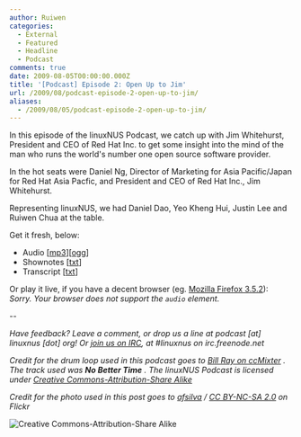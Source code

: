 ```yaml
---
author: Ruiwen
categories:
  - External
  - Featured
  - Headline
  - Podcast
comments: true
date: 2009-08-05T00:00:00.000Z
title: '[Podcast] Episode 2: Open Up to Jim'
url: /2009/08/podcast-episode-2-open-up-to-jim/
aliases:
  - /2009/08/05/podcast-episode-2-open-up-to-jim/
---
```


In this episode of the linuxNUS Podcast, we catch up with Jim Whitehurst, President and CEO of Red Hat Inc. to get some insight into the mind of the man who runs the world's number one open source software provider.

In the hot seats were Daniel Ng, Director of Marketing for Asia Pacific/Japan for Red Hat Asia Pacfic, and President and CEO of Red Hat Inc., Jim Whitehurst.

Representing linuxNUS, we had Daniel Dao, Yeo Kheng Hui, Justin Lee and Ruiwen Chua at the table.

Get it fresh, below:
<ul>
	<li>Audio [<a title="Episode 2: Open Up to Jim (MP3)" href="//opensource.nus.edu.sg/podcasts/linuxnus-episode2-open_up_to_jim.mp3">mp3</a>][<a title="Episode 2: Open Up to Jim (OGG)" href="//opensource.nus.edu.sg/podcasts/linuxnus-episode2-open_up_to_jim.ogg">ogg</a>]</li>
	<li>Shownotes [<a title="Episode 2 Shownotes" href="//opensource.nus.edu.sg/podcasts/linuxnus-episode2-open_up_to_jim-shownotes.txt">txt</a>]</li>
	<li>Transcript [<a href="//opensource.nus.edu.sg/podcasts/linuxnus-episode2-open_up_to_jim-transcript.txt">txt</a>]</li>
</ul>
Or play it live, if you have a decent browser (eg. <a href="//mozilla.com/products/firefox">Mozilla Firefox 3.5.2</a>):
<em>Sorry. Your browser does not support the <code>audio</code> element.</em>

--

<em>Have feedback? Leave a comment, or drop us a line at podcast [at] linuxnus [dot] org! Or <a href="//linuxnus.org/irc">join us on IRC</a>, at #linuxnus on irc.freenode.net</em>

<em>Credit for the drum loop used in this podcast goes to <a href="//ccmixter.org/people/BillRayDrums/sample">Bill Ray on ccMixter</a> . The track used was <strong>No Better Time</strong> . The linuxNUS Podcast is licensed under <a href="//creativecommons.org/licenses/by-sa/3.0/">Creative Commons-Attribution-Share Alike</a> </em>

<em>Credit for the photo used in this post goes to <a rel="cc:attributionURL" href="//www.flickr.com/photos/afsilva/">afsilva</a> / <a rel="license" href="//creativecommons.org/licenses/by-nc-sa/2.0/">CC BY-NC-SA 2.0</a> on Flickr</em>

<img src="//i.creativecommons.org/l/by-sa/3.0/88x31.png" alt="Creative Commons-Attribution-Share Alike" />
